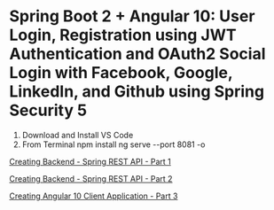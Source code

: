 # Spring Boot 2 + Angular 10: User Login, Registration using JWT Authentication and OAuth2 Social Login with Facebook, Google, LinkedIn, and Github using Spring Security 5

1. Download and Install VS Code
2. From Terminal
   npm install
   ng serve --port 8081 -o

[Creating Backend - Spring REST API - Part 1](https://www.javachinna.com/2020/10/23/spring-boot-angular-10-user-registration-oauth2-social-login-part-1/)

[Creating Backend - Spring REST API - Part 2](https://www.javachinna.com/2020/10/23/spring-boot-angular-10-user-registration-oauth2-social-login-part-2/)

[Creating Angular 10 Client Application - Part 3](https://www.javachinna.com/2020/10/28/spring-boot-angular-10-user-registration-oauth2-social-login-part-3/)
